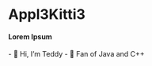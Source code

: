 <h1>Appl3Kitti3</h1>
<h4>Lorem Ipsum</h4>
- 👋 Hi, I’m Teddy
- 👀 Fan of Java and C++



<!---
Appl3Kitti3/Appl3Kitti3 is a ✨ special ✨ repository because its `README.md` (this file) appears on your GitHub profile.
You can click the Preview link to take a look at your changes.
- 📫 How to reach me ...
- 💞️ I’m looking to collaborate on ...
--->

